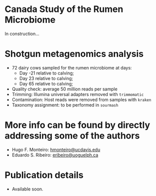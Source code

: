# Canada Study of the Rumen Microbiome

In construction...

# Shotgun metagenomics analysis

- 72 dairy cows sampled for the rumen microbiome at days:
  - Day -21 relative to calving;
  - Day 23 relative to calving;
  - Day 65 relative to calving;
- Quality check: average 50 million reads per sample
- Trimming: Illumina universal adapters removed with `trimmomatic`
- Contamination: Host reads were removed from samples with `kraken`
- Taxonomy assignment: to be performed in `sourmash`

# More info can be found by directly addressing some of the authors

- Hugo F. Monteiro: hmonteiro@ucdavis.edu
- Eduardo S. Ribeiro: eribeiro@uoguelph.ca

# Publication details

- Available soon.
